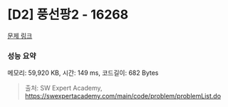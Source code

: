 # [D2] 풍선팡2 - 16268 

[문제 링크](https://swexpertacademy.com/main/code/problem/problemDetail.do?contestProbId=AYYlGU56XOkDFARc) 

### 성능 요약

메모리: 59,920 KB, 시간: 149 ms, 코드길이: 682 Bytes



> 출처: SW Expert Academy, https://swexpertacademy.com/main/code/problem/problemList.do